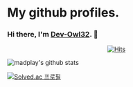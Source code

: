 My github profiles.
===================

### Hi there, I'm [Dev-Owl32](https://github.com/Dev-Owl32). 👋

<div align=center>

[![Hits](https://hits.seeyoufarm.com/api/count/incr/badge.svg?url=https://github.com/Dev-Owl32)](https://hits.seeyoufarm.com) 

</div>

![madplay's github stats](https://github-readme-stats.vercel.app/api?username=Dev-Owl32&show_icons=true&include_all_commits=true&theme=dracula)

[![Solved.ac
프로필](http://mazassumnida.wtf/api/generate_badge?boj={handle})](https://solved.ac/{handle})
